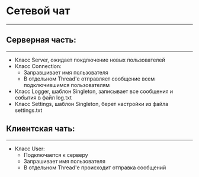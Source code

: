 # Сетевой чат
____

## Серверная часть:
____
* Класс Server, ожидает покдлючение новых пользователей
* Класс Connection:
  * Заправшивает имя пользователя
  * В отдельном Thread'е отправляет сообщение всем подключившимся пользователям
* Класс Logger, шаблон Singleton, записывает все сообщения и события в файл log.txt
* Класс Settings, шаблон Singleton, берет настройки из файла settings.txt


## Клиентская чать:
____
* Класс User:
  * Подключается к серверу
  * Запрашивает имя пользователя
  * В отдельном Thread'е происходит отправка сообщений

